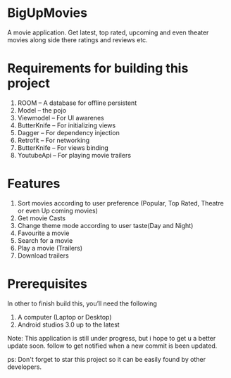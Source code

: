 # BigUpMovies
A movie application. Get latest, top rated, upcoming and even theater movies along side there ratings and reviews etc.

# Requirements for building this project
1.  ROOM – A database for offline persistent
2.  Model – the pojo
3.  Viewmodel – For UI awarenes
4.  ButterKnife – For initializing views
5.  Dagger – For dependency injection
6.  Retrofit – For networking
7.	ButterKnife – For views binding
8.  YoutubeApi – For playing movie trailers

# Features
1.  Sort movies according to user preference (Popular, Top Rated, Theatre or even Up coming movies)
2.  Get movie Casts
3.  Change theme mode according to user taste(Day and Night)
4.  Favourite a movie
5.  Search for a movie
6.  Play a movie (Trailers)
7.  Download trailers

# Prerequisites
In other to finish build this, you’ll need the following 
1.	A computer (Laptop or Desktop) 
2.	Android studios 3.0 up to the latest

Note: This application is still under progress, but i hope to get u a better update soon.
follow to get notified when a new commit is been updated.

ps: Don't forget to star this project so it can be easily found by other developers.
